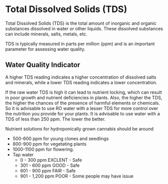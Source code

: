 # Total Dissolved Solids (TDS)

Total Dissolved Solids (TDS)  is the total amount of inorganic and organic substances dissolved in water or other liquids. These dissolved substances can include minerals, salts, metals, etc.

TDS is typically measured in parts per million (ppm) and is an important parameter for assessing water quality.

## Water Quality Indicator

A higher TDS reading indicates a higher concentration of dissolved salts and minerals, while a lower TDS reading indicates a lower concentration.

If the raw water TDS is high it can lead to nutrient locking, which can result in poor growth and nutrient deficiencies in plants. Also, the higher the TDS, the higher the chances of the presence of harmful elements or chemicals. So it is advisable to use RO water with a lesser TDS for more control over the nutrition you provide for your plants. It is advisable to use water with a TDS of less than 250 ppm. The lower the better.

Nutrient solutions for hydroponically grown cannabis should be around

- 500-600 ppm for young clones and seedlings
- 800-900 ppm for vegetating plants
- 1000-1100 ppm for flowering.
- Tap water
  - 0 - 300 ppm EXCLENT - Safe
  - 301 - 600 ppm GOOD - Safe
  - 601 - 900 ppm FAIR - Safe
  - 901 - 1,200 ppm POOR - Some people may have issue
  